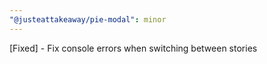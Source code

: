 ```yaml
---
"@justeattakeaway/pie-modal": minor
---
```


[Fixed] - Fix console errors when switching between stories
